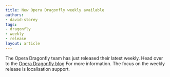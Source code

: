 ```yaml
---
title: New Opera Dragonfly weekly available
authors:
- david-storey
tags:
- dragonfly
- weekly
- release
layout: article
---
```

<p>The Opera Dragonfly team has just released their latest weekly.  Head over to the <a href="http://my.opera.com/dragonfly">Opera Dragonfly blog</a> For more information.  The focus on the weekly release is localisation support.</p>
